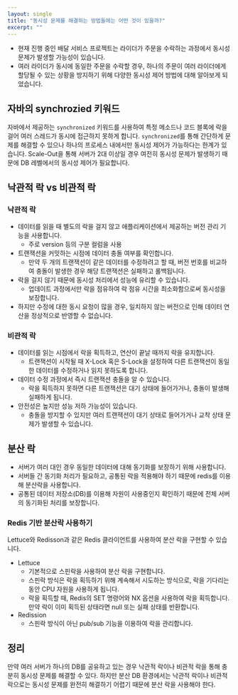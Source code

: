 ```yaml
---
layout: single
title: "동시성 문제를 해결하는 방법들에는 어떤 것이 있을까?"
excerpt: ""
---
```


- 현재 진행 중인 배달 서비스 프로젝트는 라이더가 주문을 수락하는 과정에서 동시성 문제가 발생할 가능성이 있습니다.
- 여러 라이더가 동시에 동일한 주문을 수락할 경우, 하나의 주문이 여러 라이더에게 할당될 수 있는 상황을 방지하기 위해 다양한 동시성 제어 방법에 대해 알아보게 되었습니다.

## 자바의 synchrozied 키워드

자바에서 제공하는 `synchronized` 키워드를 사용하여 특정 메소드나 코드 블록에 락을 걸어 여러 스레드가 동시에 접근하지 못하게 합니다. `synchronized`를 통해 간단하게 문제를 해결할 수 있으나 하나의 프로세스 내에서만 동시성 제어가 가능하다는 한계가 있습니다. Scale-Out을 통해 서버가 2대 이상일 경우 여전히 동시성 문제가 발생하기 때문에 DB 레벨에서의 동시성 제어가 필요합니다.

## 낙관적 락 vs 비관적 락

### 낙관적 락

- 데이터를 읽을 때 별도의 락을 걸지 않고 애플리케이션에서 제공하는 버전 관리 기능을 사용합니다.
  - 주로 version 등의 구분 컬럼을 사용
- 트랜잭션을 커밋하는 시점에 데이터 충돌 여부를 확인합니다.
  - 만약 두 개의 트랜잭션이 같은 데이터를 수정하려고 할 때, 버전 번호를 비교하여 충돌이 발생한 경우 해당 트랜잭션은 실패하고 롤백됩니다.   
- 락을 걸지 않기 때문에 동시성 처리에서 성능에 유리할 수 있습니다.
  - 업데이트 과정에서만 락을 점유하여 락 점유 시간을 최소화함으로써 동시성을 보장합니다.
- 하지만 수정에 대한 동시 요청이 많을 경우, 일치하지 않는 버전으로 인해 데이터 연산을 정상적으로 반영할 수 없습니다.

### 비관적 락

- 데이터를 읽는 시점에서 락을 획득하고, 연산이 끝날 때까지 락을 유지합니다.
  - 트랜잭션이 시작될 때 X-Lock 혹은 S-Lock을 설정하여 다른 트랜잭션이 동일한 데이터를 수정하거나 읽지 못하도록 합니다.
- 데이터 수정 과정에서 즉시 트랜잭션 충돌을 알 수 있습니다.
  - 락을 획득하지 못하면 다른 트랜잭션은 대기 상태에 들어가거나, 충돌이 발생해 실패하게 됩니다. 
- 안전성은 높지만 성능 저하 가능성이 있습니다.
  - 충돌을 방지할 수 있지만 여러 트랜잭션이 대기 상태로 들어가거나 교착 상태 문제가 발생할 수 있습니다.

## 분산 락

- 서버가 여러 대인 경우 동일한 데이터에 대해 동기화를 보장하기 위해 사용합니다.
- 서버들 간 동기화 처리가 필요하고, 공통된 락을 적용해야 하기 때문에 redis를 이용해 분산락을 사용합니다.
- 공통된 데이터 저장소(DB)를 이용해 자원이 사용중인지 확인하기 때문에 전체 서버의 동기화된 처리를 보장합니다.

### Redis 기반 분산락 사용하기

Lettuce와 Redisson과 같은 Redis 클라이언트를 사용하여 분산 락을 구현할 수 있습니다.

- Lettuce
  - 기본적으로 스핀락을 사용하여 분산 락을 구현합니다. 
  - 스핀락 방식은 락을 획득하기 위해 계속해서 시도하는 방식으로, 락을 기다리는 동안 CPU 자원을 사용하게 됩니다.
  - 락을 획득할 때, Redis의 SET 명령어와 NX 옵션을 사용하여 락을 획득합니다. 만약 락이 이미 획득된 상태라면 null 또는 실패 상태를 반환합니다.
- Redission
  - 스핀락 방식이 아닌 pub/sub 기능을 이용하여 락을 관리합니다. 
  
## 정리

만약 여러 서버가 하나의 DB를 공유하고 있는 경우 낙관적 락이나 비관적 락을 통해 충분히 동시성 문제를 해결할 수 있다. 하지만 분산 DB 환경에서는 낙관적 락이나 비관적 락으로는 동시성 문제를 완전히 해결하기 어렵기 때문에 분산 락을 사용해야 한다.
